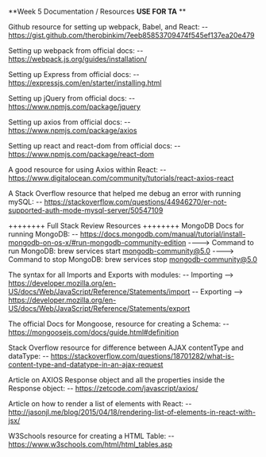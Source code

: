 **Week 5 Documentation / Resources **USE FOR TA** **

Github resource for setting up webpack, Babel, and React:
-- https://gist.github.com/therobinkim/7eeb85853709474f545ef137ea20e479

Setting up webpack from official docs:
-- https://webpack.js.org/guides/installation/

Setting up Express from official docs:
-- https://expressjs.com/en/starter/installing.html

Setting up jQuery from official docs:
-- https://www.npmjs.com/package/jquery

Setting up axios from official docs:
-- https://www.npmjs.com/package/axios

Setting up react and react-dom from official docs:
-- https://www.npmjs.com/package/react-dom

A good resource for using Axios within React:
-- https://www.digitalocean.com/community/tutorials/react-axios-react

A Stack Overflow resource that helped me debug an error with running mySQL:
-- https://stackoverflow.com/questions/44946270/er-not-supported-auth-mode-mysql-server/50547109

++++++++ Full Stack Review Resources ++++++++
MongoDB Docs for running MongoDB:
-- https://docs.mongodb.com/manual/tutorial/install-mongodb-on-os-x/#run-mongodb-community-edition
----> Command to run MongoDB: brew services start mongodb-community@5.0
----> Command to stop MongoDB: brew services stop mongodb-community@5.0 

The syntax for all Imports and Exports with modules:
-- Importing --> https://developer.mozilla.org/en-US/docs/Web/JavaScript/Reference/Statements/import
-- Exporting --> https://developer.mozilla.org/en-US/docs/Web/JavaScript/Reference/Statements/export

The official Docs for Mongoose, resource for creating a Schema:
-- https://mongoosejs.com/docs/guide.html#definition

Stack Overflow resource for difference between AJAX contentType and dataType:
-- https://stackoverflow.com/questions/18701282/what-is-content-type-and-datatype-in-an-ajax-request

Article on AXIOS Response object and all the properties inside the Response object:
-- https://zetcode.com/javascript/axios/

Article on how to render a list of elements with React:
-- http://jasonjl.me/blog/2015/04/18/rendering-list-of-elements-in-react-with-jsx/

W3Schools resource for creating a HTML Table:
-- https://www.w3schools.com/html/html_tables.asp
